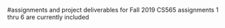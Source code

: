 #assignments and project deliverables for Fall 2019 CS565
assignments 1 thru 6 are currently included